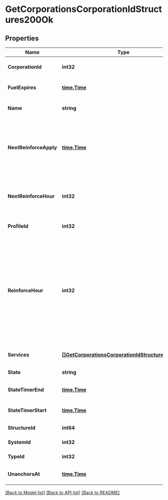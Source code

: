 # GetCorporationsCorporationIdStructures200Ok

## Properties
Name | Type | Description | Notes
------------ | ------------- | ------------- | -------------
**CorporationId** | **int32** | ID of the corporation that owns the structure | [default to null]
**FuelExpires** | [**time.Time**](time.Time.md) | Date on which the structure will run out of fuel | [optional] [default to null]
**Name** | **string** | The structure name | [optional] [default to null]
**NextReinforceApply** | [**time.Time**](time.Time.md) | The date and time when the structure&#39;s newly requested reinforcement times (e.g. next_reinforce_hour and next_reinforce_day) will take effect | [optional] [default to null]
**NextReinforceHour** | **int32** | The requested change to reinforce_hour that will take effect at the time shown by next_reinforce_apply | [optional] [default to null]
**ProfileId** | **int32** | The id of the ACL profile for this citadel | [default to null]
**ReinforceHour** | **int32** | The hour of day that determines the four hour window when the structure will randomly exit its reinforcement periods and become vulnerable to attack against its armor and/or hull. The structure will become vulnerable at a random time that is +/- 2 hours centered on the value of this property | [optional] [default to null]
**Services** | [**[]GetCorporationsCorporationIdStructuresService**](get_corporations_corporation_id_structures_service.md) | Contains a list of service upgrades, and their state | [optional] [default to null]
**State** | **string** | state string | [default to null]
**StateTimerEnd** | [**time.Time**](time.Time.md) | Date at which the structure will move to it&#39;s next state | [optional] [default to null]
**StateTimerStart** | [**time.Time**](time.Time.md) | Date at which the structure entered it&#39;s current state | [optional] [default to null]
**StructureId** | **int64** | The Item ID of the structure | [default to null]
**SystemId** | **int32** | The solar system the structure is in | [default to null]
**TypeId** | **int32** | The type id of the structure | [default to null]
**UnanchorsAt** | [**time.Time**](time.Time.md) | Date at which the structure will unanchor | [optional] [default to null]

[[Back to Model list]](../README.md#documentation-for-models) [[Back to API list]](../README.md#documentation-for-api-endpoints) [[Back to README]](../README.md)


